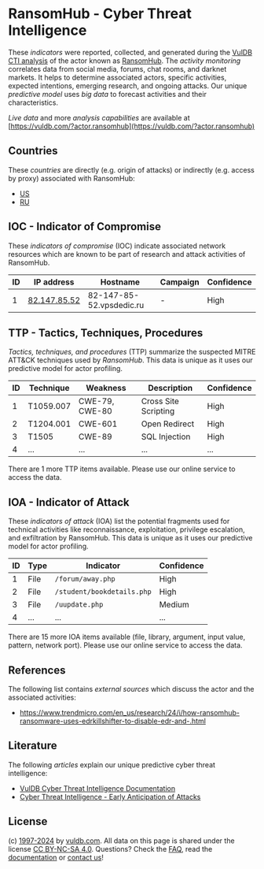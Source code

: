 # RansomHub - Cyber Threat Intelligence

These _indicators_ were reported, collected, and generated during the [VulDB CTI analysis](https://vuldb.com/?kb.cti) of the actor known as [RansomHub](https://vuldb.com/?actor.ransomhub). The _activity monitoring_ correlates data from social media, forums, chat rooms, and darknet markets. It helps to determine associated actors, specific activities, expected intentions, emerging research, and ongoing attacks. Our unique _predictive model_ uses _big data_ to forecast activities and their characteristics.

_Live data_ and more _analysis capabilities_ are available at [https://vuldb.com/?actor.ransomhub](https://vuldb.com/?actor.ransomhub)

## Countries

These _countries_ are directly (e.g. origin of attacks) or indirectly (e.g. access by proxy) associated with RansomHub:

* [US](https://vuldb.com/?country.us)
* [RU](https://vuldb.com/?country.ru)

## IOC - Indicator of Compromise

These _indicators of compromise_ (IOC) indicate associated network resources which are known to be part of research and attack activities of RansomHub.

ID | IP address | Hostname | Campaign | Confidence
-- | ---------- | -------- | -------- | ----------
1 | [82.147.85.52](https://vuldb.com/?ip.82.147.85.52) | 82-147-85-52.vpsdedic.ru | - | High

## TTP - Tactics, Techniques, Procedures

_Tactics, techniques, and procedures_ (TTP) summarize the suspected MITRE ATT&CK techniques used by _RansomHub_. This data is unique as it uses our predictive model for actor profiling.

ID | Technique | Weakness | Description | Confidence
-- | --------- | -------- | ----------- | ----------
1 | T1059.007 | CWE-79, CWE-80 | Cross Site Scripting | High
2 | T1204.001 | CWE-601 | Open Redirect | High
3 | T1505 | CWE-89 | SQL Injection | High
4 | ... | ... | ... | ...

There are 1 more TTP items available. Please use our online service to access the data.

## IOA - Indicator of Attack

These _indicators of attack_ (IOA) list the potential fragments used for technical activities like reconnaissance, exploitation, privilege escalation, and exfiltration by RansomHub. This data is unique as it uses our predictive model for actor profiling.

ID | Type | Indicator | Confidence
-- | ---- | --------- | ----------
1 | File | `/forum/away.php` | High
2 | File | `/student/bookdetails.php` | High
3 | File | `/uupdate.php` | Medium
4 | ... | ... | ...

There are 15 more IOA items available (file, library, argument, input value, pattern, network port). Please use our online service to access the data.

## References

The following list contains _external sources_ which discuss the actor and the associated activities:

* https://www.trendmicro.com/en_us/research/24/i/how-ransomhub-ransomware-uses-edrkillshifter-to-disable-edr-and-.html

## Literature

The following _articles_ explain our unique predictive cyber threat intelligence:

* [VulDB Cyber Threat Intelligence Documentation](https://vuldb.com/?kb.cti)
* [Cyber Threat Intelligence - Early Anticipation of Attacks](https://www.scip.ch/en/?labs.20201022)

## License

(c) [1997-2024](https://vuldb.com/?kb.changelog) by [vuldb.com](https://vuldb.com/?kb.about). All data on this page is shared under the license [CC BY-NC-SA 4.0](https://creativecommons.org/licenses/by-nc-sa/4.0/). Questions? Check the [FAQ](https://vuldb.com/?kb.faq), read the [documentation](https://vuldb.com/?kb) or [contact us](https://vuldb.com/?contact)!
